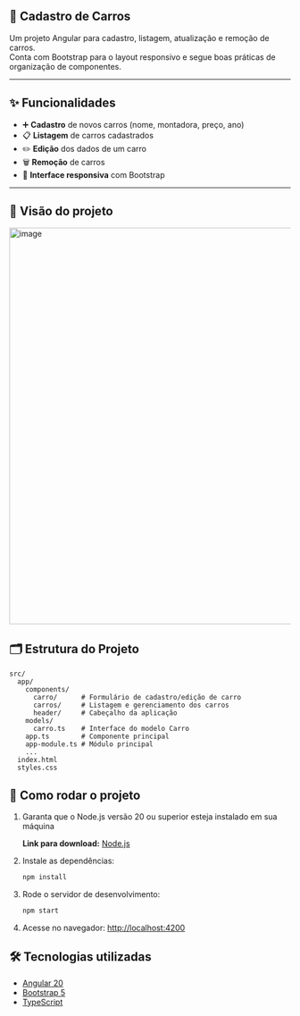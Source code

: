 ## 🚗 Cadastro de Carros  

Um projeto Angular para cadastro, listagem, atualização e remoção de carros.  
Conta com Bootstrap para o layout responsivo e segue boas práticas de organização de componentes.  

---

## ✨ Funcionalidades  

- ➕ **Cadastro** de novos carros (nome, montadora, preço, ano)  
- 📋 **Listagem** de carros cadastrados  
- ✏️ **Edição** dos dados de um carro  
- 🗑️ **Remoção** de carros  
- 📱 **Interface responsiva** com Bootstrap  

---

## 👀 Visão do projeto
<img width="1356" height="710" alt="image" src="https://github.com/user-attachments/assets/d6edefcf-d2ad-4937-a038-dd083982585e" />

## 🗂️ Estrutura do Projeto  

```
src/
  app/
    components/
      carro/      # Formulário de cadastro/edição de carro
      carros/     # Listagem e gerenciamento dos carros
      header/     # Cabeçalho da aplicação
    models/
      carro.ts    # Interface do modelo Carro
    app.ts        # Componente principal
    app-module.ts # Módulo principal
    ...
  index.html
  styles.css
```

## 🚀 Como rodar o projeto  

1. Garanta que o Node.js versão 20 ou superior esteja instalado em sua máquina

   **Link para download:** [Node.js](https://nodejs.org/pt/download)

2. Instale as dependências:

   ```sh
   npm install
   ```

3. Rode o servidor de desenvolvimento:

   ```sh
   npm start
   ```

4. Acesse no navegador: [http://localhost:4200](http://localhost:4200)

## 🛠️ Tecnologias utilizadas

- [Angular 20](https://angular.io/)
- [Bootstrap 5](https://getbootstrap.com/)
- [TypeScript](https://www.typescriptlang.org/)
